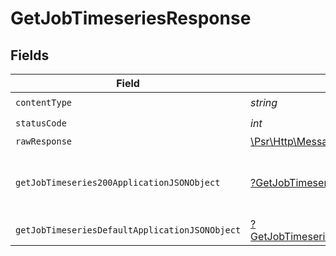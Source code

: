 # GetJobTimeseriesResponse


## Fields

| Field                                                                                                        | Type                                                                                                         | Required                                                                                                     | Description                                                                                                  |
| ------------------------------------------------------------------------------------------------------------ | ------------------------------------------------------------------------------------------------------------ | ------------------------------------------------------------------------------------------------------------ | ------------------------------------------------------------------------------------------------------------ |
| `contentType`                                                                                                | *string*                                                                                                     | :heavy_check_mark:                                                                                           | N/A                                                                                                          |
| `statusCode`                                                                                                 | *int*                                                                                                        | :heavy_check_mark:                                                                                           | N/A                                                                                                          |
| `rawResponse`                                                                                                | [\Psr\Http\Message\ResponseInterface](https://www.php-fig.org/psr/psr-7/#33-psrhttpmessageresponseinterface) | :heavy_minus_sign:                                                                                           | N/A                                                                                                          |
| `getJobTimeseries200ApplicationJSONObject`                                                                   | [?GetJobTimeseries200ApplicationJSON](../../models/operations/GetJobTimeseries200ApplicationJSON.md)         | :heavy_minus_sign:                                                                                           | An array of timeseries data, one entry per job.                                                              |
| `getJobTimeseriesDefaultApplicationJSONObject`                                                               | [?GetJobTimeseriesDefaultApplicationJSON](../../models/operations/GetJobTimeseriesDefaultApplicationJSON.md) | :heavy_minus_sign:                                                                                           | Error response.                                                                                              |